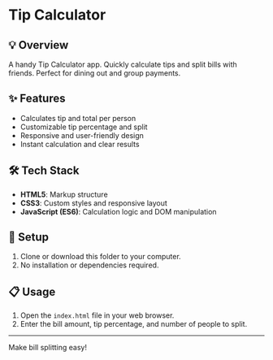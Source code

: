 # Tip Calculator

## 💡 Overview

A handy Tip Calculator app. Quickly calculate tips and split bills with friends. Perfect for dining out and group payments.

## ✨ Features

- Calculates tip and total per person
- Customizable tip percentage and split
- Responsive and user-friendly design
- Instant calculation and clear results

## 🛠️ Tech Stack

- **HTML5**: Markup structure
- **CSS3**: Custom styles and responsive layout
- **JavaScript (ES6)**: Calculation logic and DOM manipulation

## 🚀 Setup

1. Clone or download this folder to your computer.
2. No installation or dependencies required.

## 📋 Usage

1. Open the `index.html` file in your web browser.
2. Enter the bill amount, tip percentage, and number of people to split.

---

Make bill splitting easy!
